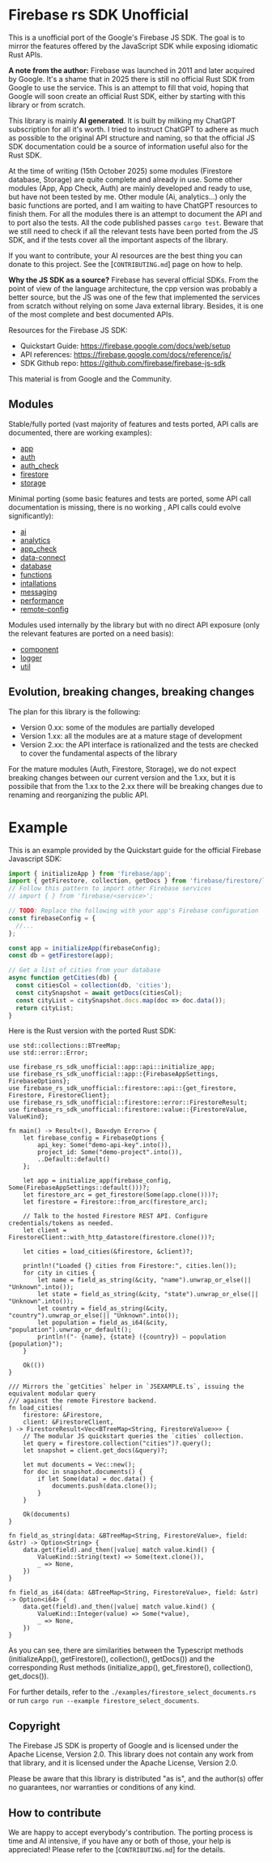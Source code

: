 # Firebase rs SDK Unofficial

This is a unofficial port of the Google's Firebase JS SDK. The goal is to mirror the features offered by the JavaScript SDK while exposing idiomatic Rust APIs.

**A note from the author:** Firebase was launched in 2011 and later acquired by Google. It's a shame that in 2025 there is still no official Rust SDK from Google to use the service. This is an attempt to fill that void, hoping that Google will soon create an official Rust SDK, either by starting with this library or from scratch.

This library is mainly **AI generated**. It is built by milking my ChatGPT subscription for all it's worth. I tried to instruct ChatGPT to adhere as much as possible to the original API structure and naming, so that the official JS SDK documentation could be a source of information useful also for the Rust SDK. 

At the time of writing (15th October 2025) some modules (Firestore database, Storage) are quite complete and already in use. Some other modules (App, App Check, Auth) are mainly developed and ready to use, but have not been tested by me. Other module (Ai, analytics...) only the basic functions are ported, and I am waiting to have ChatGPT resources to finish them. For all the modules there is an attempt to document the API and to port also the tests. All the code published passes `cargo test`. Beware that we still need to check if all the relevant tests have been ported from the JS SDK, and if the tests cover all the important aspects of the library.

If you want to contribute, your AI resources are the best thing you can donate to this project. See the [`CONTRIBUTING.md`] page on how to help.

**Why the JS SDK as a source?** Firebase has several official SDKs. From the point of view of the language architecture, the cpp version was probably a better source, but the JS was one of the few that implemented the services from scratch without relying on some Java external library. Besides, it is one of the most complete and best documented APIs. 

Resources for the Firebase JS SDK:

- Quickstart Guide: <https://firebase.google.com/docs/web/setup>
- API references: <https://firebase.google.com/docs/reference/js/>
- SDK Github repo: <https://github.com/firebase/firebase-js-sdk>

This material is from Google and the Community.

## Modules

Stable/fully ported (vast majority of features and tests ported, API calls are documented, there are working examples):

- [app](https://github.com/dgasparri/firebase-rs-sdk-unofficial/tree/main/src/app)
- [auth](https://github.com/dgasparri/firebase-rs-sdk-unofficial/tree/main/src/auth)
- [auth_check](https://github.com/dgasparri/firebase-rs-sdk-unofficial/tree/main/src/auth_check)
- [firestore](https://github.com/dgasparri/firebase-rs-sdk-unofficial/tree/main/src/firestore)
- [storage](https://github.com/dgasparri/firebase-rs-sdk-unofficial/tree/main/src/storage)

Minimal porting (some basic features and tests are ported, some API call documentation is missing, there is no working , API calls could evolve significantly):

- [ai](https://github.com/dgasparri/firebase-rs-sdk-unofficial/tree/main/src/ai)
- [analytics](https://github.com/dgasparri/firebase-rs-sdk-unofficial/tree/main/src/analytics)
- [app_check](https://github.com/dgasparri/firebase-rs-sdk-unofficial/tree/main/src/app_check)
- [data-connect](https://github.com/dgasparri/firebase-rs-sdk-unofficial/tree/main/src/data_connect)
- [database](https://github.com/dgasparri/firebase-rs-sdk-unofficial/tree/main/src/database)
- [functions](https://github.com/dgasparri/firebase-rs-sdk-unofficial/tree/main/src/functions)
- [intallations](https://github.com/dgasparri/firebase-rs-sdk-unofficial/tree/main/src/installations)
- [messaging](https://github.com/dgasparri/firebase-rs-sdk-unofficial/tree/main/src/messaging)
- [performance](https://github.com/dgasparri/firebase-rs-sdk-unofficial/tree/main/src/performance)
- [remote-config](https://github.com/dgasparri/firebase-rs-sdk-unofficial/tree/main/src/remote_config)


Modules used internally by the library but with no direct API exposure (only the relevant features are ported on a need basis):

- [component](https://github.com/dgasparri/firebase-rs-sdk-unofficial/tree/main/src/component)
- [logger](https://github.com/dgasparri/firebase-rs-sdk-unofficial/tree/main/src/logger)
- [util](https://github.com/dgasparri/firebase-rs-sdk-unofficial/tree/main/src/util)

## Evolution, breaking changes, breaking changes

The plan for this library is the following:

- Version 0.xx: some of the modules are partially developed
- Version 1.xx: all the modules are at a mature stage of development
- Version 2.xx: the API interface is rationalized and the tests are checked to cover the fundamental aspects of the library

For the mature modules (Auth, Firestore, Storage), we do not expect breaking changes between our current version and the 1.xx, but it is possibile that from the 1.xx to the 2.xx there will be breaking changes due to renaming and reorganizing the public API. 

# Example

This is an example provided by the Quickstart guide for the official Firebase Javascript SDK:

```ts
import { initializeApp } from 'firebase/app';
import { getFirestore, collection, getDocs } from 'firebase/firestore/lite';
// Follow this pattern to import other Firebase services
// import { } from 'firebase/<service>';

// TODO: Replace the following with your app's Firebase configuration
const firebaseConfig = {
  //...
};

const app = initializeApp(firebaseConfig);
const db = getFirestore(app);

// Get a list of cities from your database
async function getCities(db) {
  const citiesCol = collection(db, 'cities');
  const citySnapshot = await getDocs(citiesCol);
  const cityList = citySnapshot.docs.map(doc => doc.data());
  return cityList;
}
```

Here is the Rust version with the ported Rust SDK:

```rust,no_run
use std::collections::BTreeMap;
use std::error::Error;

use firebase_rs_sdk_unofficial::app::api::initialize_app;
use firebase_rs_sdk_unofficial::app::{FirebaseAppSettings, FirebaseOptions};
use firebase_rs_sdk_unofficial::firestore::api::{get_firestore, Firestore, FirestoreClient};
use firebase_rs_sdk_unofficial::firestore::error::FirestoreResult;
use firebase_rs_sdk_unofficial::firestore::value::{FirestoreValue, ValueKind};

fn main() -> Result<(), Box<dyn Error>> {
    let firebase_config = FirebaseOptions {
        api_key: Some("demo-api-key".into()),
        project_id: Some("demo-project".into()),
        ..Default::default()
    };

    let app = initialize_app(firebase_config, Some(FirebaseAppSettings::default()))?;
    let firestore_arc = get_firestore(Some(app.clone()))?;
    let firestore = Firestore::from_arc(firestore_arc);

    // Talk to the hosted Firestore REST API. Configure credentials/tokens as needed.
    let client = FirestoreClient::with_http_datastore(firestore.clone())?;

    let cities = load_cities(&firestore, &client)?;

    println!("Loaded {} cities from Firestore:", cities.len());
    for city in cities {
        let name = field_as_string(&city, "name").unwrap_or_else(|| "Unknown".into());
        let state = field_as_string(&city, "state").unwrap_or_else(|| "Unknown".into());
        let country = field_as_string(&city, "country").unwrap_or_else(|| "Unknown".into());
        let population = field_as_i64(&city, "population").unwrap_or_default();
        println!("- {name}, {state} ({country}) — population {population}");
    }

    Ok(())
}

/// Mirrors the `getCities` helper in `JSEXAMPLE.ts`, issuing the equivalent modular query
/// against the remote Firestore backend.
fn load_cities(
    firestore: &Firestore,
    client: &FirestoreClient,
) -> FirestoreResult<Vec<BTreeMap<String, FirestoreValue>>> {
    // The modular JS quickstart queries the `cities` collection.
    let query = firestore.collection("cities")?.query();
    let snapshot = client.get_docs(&query)?;

    let mut documents = Vec::new();
    for doc in snapshot.documents() {
        if let Some(data) = doc.data() {
            documents.push(data.clone());
        }
    }

    Ok(documents)
}

fn field_as_string(data: &BTreeMap<String, FirestoreValue>, field: &str) -> Option<String> {
    data.get(field).and_then(|value| match value.kind() {
        ValueKind::String(text) => Some(text.clone()),
        _ => None,
    })
}

fn field_as_i64(data: &BTreeMap<String, FirestoreValue>, field: &str) -> Option<i64> {
    data.get(field).and_then(|value| match value.kind() {
        ValueKind::Integer(value) => Some(*value),
        _ => None,
    })
}
```

As you can see, there are similarities between the Typescript methods (initializeApp(), getFirestore(), collection(), getDocs()) and the corresponding Rust methods (initialize_app(), get_firestore(), collection(), get_docs()). 

For further details, refer to the `./examples/firestore_select_documents.rs` or run `cargo run --example firestore_select_documents`.

## Copyright

The Firebase JS SDK is property of Google and is licensed under the Apache License, Version 2.0. This library does not contain any work from that library, and it is licensed under the Apache License, Version 2.0.

Please be aware that this library is distributed "as is", and the author(s) offer no guarantees, nor warranties or conditions of any kind.

## How to contribute

We are happy to accept everybody's contribution. The porting process is time and AI intensive, if you have any or both of those, your help is appreciated! Please refer to the [`CONTRIBUTING.md`] for the details. 


